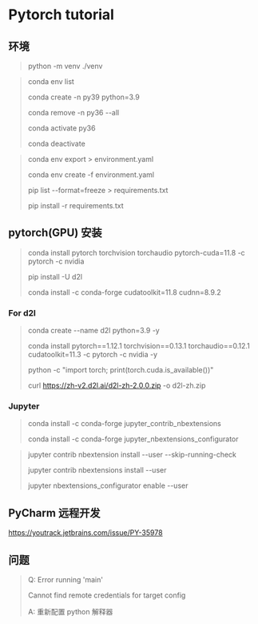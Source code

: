 # Pytorch tutorial

## 环境

> python -m venv ./venv

> conda env list
>
> conda create -n py39 python=3.9
>
> conda remove -n py36 --all
>
> conda activate py36
>
> conda deactivate


> conda env export > environment.yaml
>
> conda env create -f environment.yaml
>
> pip list --format=freeze > requirements.txt
>
> pip install -r requirements.txt

## pytorch(GPU) 安装

> conda install pytorch torchvision torchaudio pytorch-cuda=11.8 -c pytorch -c nvidia
>
> pip install -U d2l
>
> conda install -c conda-forge cudatoolkit=11.8 cudnn=8.9.2

### For d2l

> conda create --name d2l python=3.9 -y
>
> conda install pytorch==1.12.1 torchvision==0.13.1 torchaudio==0.12.1 cudatoolkit=11.3 -c pytorch -c nvidia -y
>
> python -c "import torch; print(torch.cuda.is_available())"
>
> curl https://zh-v2.d2l.ai/d2l-zh-2.0.0.zip -o d2l-zh.zip

### Jupyter

> conda install -c conda-forge jupyter_contrib_nbextensions
>
> conda install -c conda-forge jupyter_nbextensions_configurator


> jupyter contrib nbextension install --user --skip-running-check
>
> jupyter contrib nbextensions install --user
>
> jupyter nbextensions_configurator enable --user

## PyCharm 远程开发

https://youtrack.jetbrains.com/issue/PY-35978

## 问题

> Q: Error running 'main'
>
> Cannot find remote credentials for target config
>
> A: 重新配置 python 解释器